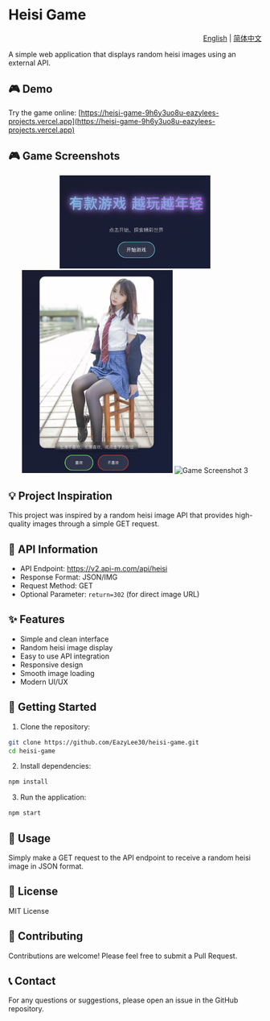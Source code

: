 # Heisi Game

<div align="right">
  <a href="./README.md">English</a> | <a href="./README.zh-CN.md">简体中文</a>
</div>

A simple web application that displays random heisi images using an external API.

## 🎮 Demo

Try the game online: [https://heisi-game-9h6y3uo8u-eazylees-projects.vercel.app](https://heisi-game-9h6y3uo8u-eazylees-projects.vercel.app)

## 🎮 Game Screenshots

<div align="center">
  <img src="./public/assets/game-screenshot-1.png" alt="Game Screenshot 1" width="300"/>
  <img src="./public/assets/game-screenshot-2.png" alt="Game Screenshot 2" width="300"/>
  <img src="./public/assets/game-screenshot-3.png" alt="Game Screenshot 3" width="300"/>
</div>

## 💡 Project Inspiration

This project was inspired by a random heisi image API that provides high-quality images through a simple GET request.

## 🔌 API Information

- API Endpoint: https://v2.api-m.com/api/heisi
- Response Format: JSON/IMG
- Request Method: GET
- Optional Parameter: `return=302` (for direct image URL)

## ✨ Features

- Simple and clean interface
- Random heisi image display
- Easy to use API integration
- Responsive design
- Smooth image loading
- Modern UI/UX

## 🚀 Getting Started

1. Clone the repository:
```bash
git clone https://github.com/EazyLee30/heisi-game.git
cd heisi-game
```

2. Install dependencies:
```bash
npm install
```

3. Run the application:
```bash
npm start
```

## 📝 Usage

Simply make a GET request to the API endpoint to receive a random heisi image in JSON format.

## 📄 License

MIT License

## 🤝 Contributing

Contributions are welcome! Please feel free to submit a Pull Request.

## 📞 Contact

For any questions or suggestions, please open an issue in the GitHub repository. 